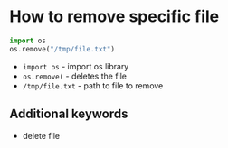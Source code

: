 # How to remove specific file

```python
import os
os.remove("/tmp/file.txt")
```

- `import os` - import os library
- `os.remove(` - deletes the file
- `/tmp/file.txt` - path to file to remove


## Additional keywords
- delete file
